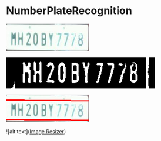 # NumberPlateRecognition

![alt text](https://github.com/GudheRaju/NumberPlateRecognition/blob/master/images/plate.png)

![alt text](https://github.com/GudheRaju/NumberPlateRecognition/blob/master/images/imgThresh_screenshot_05.12.2018.png)

![alt text](https://github.com/GudheRaju/NumberPlateRecognition/blob/master/images/imgOriginalScene_screenshot_05.12.2018.png)

![alt text](<a href="https://imageresize.org" target="_blank">Image Resizer</a>)


